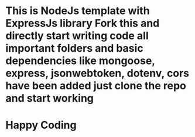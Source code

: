 <h1>This is NodeJs template with ExpressJs library Fork this and directly start writing code all important folders and basic dependencies like mongoose, express, jsonwebtoken, dotenv, cors have been added just clone the repo and start working</h1>
<h1>Happy Coding</h1>
